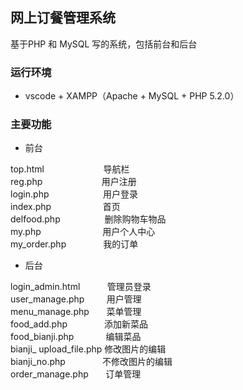 ## 网上订餐管理系统

基于PHP 和 MySQL 写的系统，包括前台和后台

### 运行环境

* vscode + XAMPP（Apache + MySQL + PHP 5.2.0）

### 主要功能

* 前台

top.html&nbsp;&nbsp;&nbsp;&nbsp;&nbsp;&nbsp;&nbsp;&nbsp;&nbsp;&nbsp;&nbsp;&nbsp;&nbsp;&nbsp;&nbsp;&nbsp;&nbsp;&nbsp;&nbsp;&nbsp;&nbsp;&nbsp;&nbsp;&nbsp;导航栏   
reg.php&nbsp;&nbsp;&nbsp;&nbsp;&nbsp;&nbsp;&nbsp;&nbsp;&nbsp;&nbsp;&nbsp;&nbsp;&nbsp;&nbsp;&nbsp;&nbsp;&nbsp;&nbsp;&nbsp;&nbsp;&nbsp;&nbsp;&nbsp;&nbsp;用户注册   
login.php&nbsp;&nbsp;&nbsp;&nbsp;&nbsp;&nbsp;&nbsp;&nbsp;&nbsp;&nbsp;&nbsp;&nbsp;&nbsp;&nbsp;&nbsp;&nbsp;&nbsp;&nbsp;&nbsp;&nbsp;&nbsp;&nbsp;用户登录   
index.php&nbsp;&nbsp;&nbsp;&nbsp;&nbsp;&nbsp;&nbsp;&nbsp;&nbsp;&nbsp;&nbsp;&nbsp;&nbsp;&nbsp;&nbsp;&nbsp;&nbsp;&nbsp;&nbsp;&nbsp;&nbsp;首页    
delfood.php&nbsp;&nbsp;&nbsp;&nbsp;&nbsp;&nbsp;&nbsp;&nbsp;&nbsp;&nbsp;&nbsp;&nbsp;&nbsp;&nbsp;&nbsp;&nbsp;&nbsp;&nbsp;删除购物车物品   
my.php&nbsp;&nbsp;&nbsp;&nbsp;&nbsp;&nbsp;&nbsp;&nbsp;&nbsp;&nbsp;&nbsp;&nbsp;&nbsp;&nbsp;&nbsp;&nbsp;&nbsp;&nbsp;&nbsp;&nbsp;&nbsp;&nbsp;&nbsp;&nbsp;&nbsp;用户个人中心    
my_order.php&nbsp;&nbsp;&nbsp;&nbsp;&nbsp;&nbsp;&nbsp;&nbsp;&nbsp;&nbsp;&nbsp;&nbsp;&nbsp;&nbsp;&nbsp;我的订单    

* 后台

login_admin.html&nbsp;&nbsp;&nbsp;&nbsp;&nbsp;&nbsp;&nbsp;&nbsp;&nbsp;&nbsp;&nbsp;管理员登录   
user_manage.php&nbsp;&nbsp;&nbsp;&nbsp;&nbsp;&nbsp;&nbsp;&nbsp;&nbsp;用户管理      
menu_manage.php&nbsp;&nbsp;&nbsp;&nbsp;&nbsp;&nbsp;&nbsp;菜单管理    
food_add.php &nbsp;&nbsp;&nbsp;&nbsp;&nbsp;&nbsp;&nbsp;&nbsp;&nbsp;&nbsp;&nbsp;&nbsp;&nbsp;&nbsp;添加新菜品     
food_bianji.php&nbsp;&nbsp;&nbsp;&nbsp;&nbsp;&nbsp;&nbsp;&nbsp;&nbsp;&nbsp;&nbsp;&nbsp;&nbsp;编辑菜品    
bianji_ upload_file.php&nbsp;修改图片的编辑   
bianji_no.php &nbsp;&nbsp;&nbsp;&nbsp;&nbsp;&nbsp;&nbsp;&nbsp;&nbsp;&nbsp;&nbsp;&nbsp;&nbsp;&nbsp;不修改图片的编辑    
order_manage.php&nbsp;&nbsp;&nbsp;&nbsp;&nbsp;&nbsp;&nbsp;订单管理    

